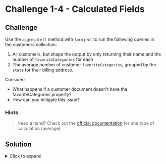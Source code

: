# Challenge 1-4 - Calculated Fields

## Challenge

Use the `aggregate()` method with `$project` to run the following queries in the customers collection:

1. All customers, but shape the output by only returning their name and the number of `favoriteCategories` for each
1. The average number of customer `favoriteCategories`, grouped by the `state` for their billing address.

Consider:

- What happens if a customer document doesn't have the favoriteCategories property?
- How can you mitigate this issue?

### Hints

> Need a hand? Check out the [official documentation](https://www.mongodb.com/docs/manual/reference/operator/aggregation/avg/) for one type of calculation (average)

## Solution

<details>
  <summary>Click to expand</summary>

### Challenge Question 1

```javascript
// Calculated Projection
db.customers.aggregate([
  {
    $match: { favoriteCategories: { $exists: true } }
  },
  {
    $addFields: {
      favorites: "$favoriteCategories"
    }
  },
  {
    $project: {
      _id: 0,
      name: 1,
      favorites: { $size: "$favorites" }
    }
  }
])

// OUTPUT:

[
  { name: 'Gene', favorites: 1 },
  { name: 'Zach', favorites: 1 },
  { name: 'Cathy', favorites: 3 },
  { name: 'Josie', favorites: 1 },
  { name: 'Allie', favorites: 1 },
  { name: 'Rosie', favorites: 1 }
]

```

### Challenge Question 2

```javascript

// Average number of favorites, by state
// It's easy to remember these with english ... { $avg: { $size: {thing} } } say "Average 'of' the size 'of' ... " and it'll start coming together
db.customers.aggregate([
  {
    $match: { favoriteCategories: { $exists: true } }
  },
  {
    $group: {
      _id: "$addresses.billing.state",
      avgFavorites: { $avg: { $size: "$favoriteCategories" } }
    }
  },
  {
    $project: {
      _id: false,
      state: "$_id",
      avgFavorites: true
    }
  }
])

// OUTPUT

[
  { avgFavorites: 2, state: 'NJ' }
  { avgFavorites: 1, state: 'FL' }
  { avgFavorites: 1.5, state: 'WA' }

]

```

</details>
